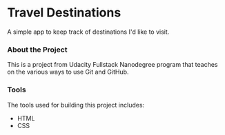 # Travel Destinations

A simple app to keep track of destinations I'd like to visit.

### About the Project

This is a project from Udacity Fullstack Nanodegree program that teaches on the various ways to use Git and GitHub.

### Tools

The tools used for building this project includes:
- HTML
- CSS
